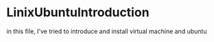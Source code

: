# LinixUbuntuIntroduction
in this file, I've tried to introduce and install virtual machine and ubuntu
